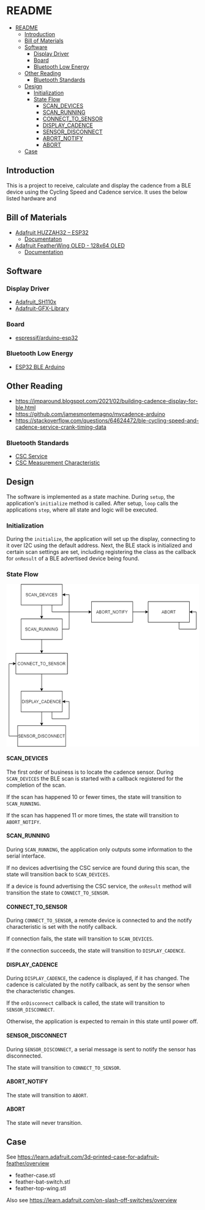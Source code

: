 # README

- [README](#readme)
  - [Introduction](#introduction)
  - [Bill of Materials](#bill-of-materials)
  - [Software](#software)
    - [Display Driver](#display-driver)
    - [Board](#board)
    - [Bluetooth Low Energy](#bluetooth-low-energy)
  - [Other Reading](#other-reading)
    - [Bluetooth Standards](#bluetooth-standards)
  - [Design](#design)
    - [Initialization](#initialization)
    - [State Flow](#state-flow)
      - [SCAN_DEVICES](#scan_devices)
      - [SCAN_RUNNING](#scan_running)
      - [CONNECT_TO_SENSOR](#connect_to_sensor)
      - [DISPLAY_CADENCE](#display_cadence)
      - [SENSOR_DISCONNECT](#sensor_disconnect)
      - [ABORT_NOTIFY](#abort_notify)
      - [ABORT](#abort)
  - [Case](#case)

## Introduction

This is a project to receive, calculate and display the cadence from a BLE device using the Cycling Speed and Cadence service.  It uses the below listed hardware and

## Bill of Materials

* [Adafruit HUZZAH32 – ESP32](https://www.adafruit.com/product/3405)
  * [Documentaton](https://learn.adafruit.com/adafruit-huzzah32-esp32-feather/overview)
* [Adafruit FeatherWing OLED - 128x64 OLED](https://www.adafruit.com/product/4650)
  * [Documentation](https://learn.adafruit.com/adafruit-128x64-oled-featherwing/overview)

## Software

### Display Driver

* [Adafruit_SH110x](https://github.com/adafruit/Adafruit_SH110x)
* [Adafruit-GFX-Library](https://github.com/adafruit/Adafruit-GFX-Library)


### Board

* [espressif/arduino-esp32](https://github.com/espressif/arduino-esp32/blob/master/docs/arduino-ide/boards_manager.md)

### Bluetooth Low Energy

* [ESP32 BLE Arduino](https://www.arduino.cc/reference/en/libraries/esp32-ble-arduino/)

## Other Reading

* https://jmparound.blogspot.com/2021/02/building-cadence-display-for-ble.html
* https://github.com/jamesmontemagno/mycadence-arduino
* https://stackoverflow.com/questions/64624472/ble-cycling-speed-and-cadence-service-crank-timing-data

### Bluetooth Standards

* [CSC Service](https://www.bluetooth.com/wp-content/uploads/Sitecore-Media-Library/Gatt/Xml/Services/org.bluetooth.service.cycling_speed_and_cadence.xml)
* [CSC Measurement Characteristic](https://www.bluetooth.com/wp-content/uploads/Sitecore-Media-Library/Gatt/Xml/Characteristics/org.bluetooth.characteristic.csc_measurement.xml)

## Design

The software is implemented as a state machine.  During `setup`, the application's `initialize` method is called.  After setup, `loop` calls the applications `step`, where all state and logic will be executed.

### Initialization

During the `initialize`, the application will set up the display, connecting to it over I2C using the default address.  Next, the BLE stack is initialized and certain scan settings are set, including registering the class as the callback for `onResult` of a BLE advertised device being found.


### State Flow

![](img/cadence-state.png)

#### SCAN_DEVICES

The first order of business is to locate the cadence sensor.  During `SCAN_DEVICES` the BLE scan is started with a callback registered for the completion of the scan.

If the scan has happened 10 or fewer times, the state will transition to `SCAN_RUNNING`.

If the scan has happened 11 or more times, the state will transition to `ABORT_NOTIFY`.

#### SCAN_RUNNING

During `SCAN_RUNNING`, the application only outputs some information to the serial interface.

If no devices advertising the CSC service are found during this scan, the state will transition back to `SCAN_DEVICES`.

If a device is found advertising the CSC service, the `onResult` method will transition the state to `CONNECT_TO_SENSOR`.

#### CONNECT_TO_SENSOR

During `CONNECT_TO_SENSOR`, a remote device is connected to and the notify characteristic is set with the notify callback.

If connection fails, the state will transition to `SCAN_DEVICES`.

If the connection succeeds, the state will transition to `DISPLAY_CADENCE`.

#### DISPLAY_CADENCE

During `DISPLAY_CADENCE`, the cadence is displayed, if it has changed.  The cadence is calculated by the notify callback, as sent by the sensor when the characteristic changes.

If the `onDisconnect` callback is called, the state will transition to `SENSOR_DISCONNECT`.

Otherwise, the application is expected to remain in this state until power off.

#### SENSOR_DISCONNECT

During `SENSOR_DISCONNECT`, a serial message is sent to notify the sensor has disconnected.

The state will transition to `CONNECT_TO_SENSOR`.

#### ABORT_NOTIFY

The state will transition to `ABORT`.

#### ABORT

The state will never transition.

## Case

See https://learn.adafruit.com/3d-printed-case-for-adafruit-feather/overview

* feather-case.stl
* feather-bat-switch.stl
* feather-top-wing.stl

Also see https://learn.adafruit.com/on-slash-off-switches/overview
